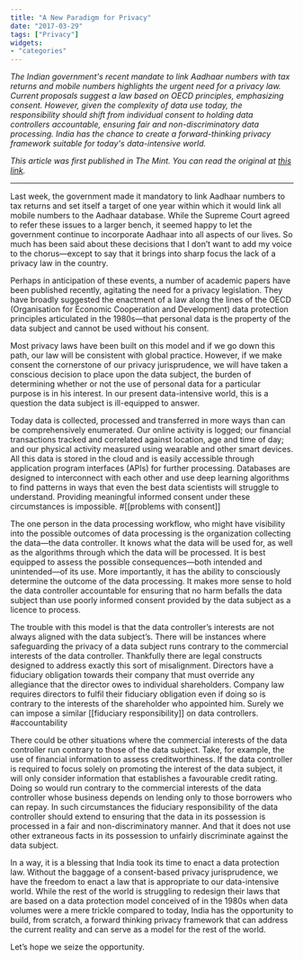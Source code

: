 ```yaml
---
title: "A New Paradigm for Privacy"
date: "2017-03-29"
tags: ["Privacy"]
widgets: 
- "categories"
---
```


*The Indian government's recent mandate to link Aadhaar numbers with tax returns and mobile numbers highlights the urgent need for a privacy law. Current proposals suggest a law based on OECD principles, emphasizing consent. However, given the complexity of data use today, the responsibility should shift from individual consent to holding data controllers accountable, ensuring fair and non-discriminatory data processing. India has the chance to create a forward-thinking privacy framework suitable for today's data-intensive world.*
<!--more-->
*This article was first published in The Mint. You can read the original at [this link](https://www.livemint.com/Opinion/iA7GsQffuGp8cAxpeSiR2O/A-new-paradigm-for-privacy.html).*

---

Last week, the government made it mandatory to link Aadhaar numbers to tax returns and set itself a target of one year within which it would link all mobile numbers to the Aadhaar database. While the Supreme Court agreed to refer these issues to a larger bench, it seemed happy to let the government continue to incorporate Aadhaar into all aspects of our lives. So much has been said about these decisions that I don’t want to add my voice to the chorus—except to say that it brings into sharp focus the lack of a privacy law in the country.

Perhaps in anticipation of these events, a number of academic papers have been published recently, agitating the need for a privacy legislation. They have broadly suggested the enactment of a law along the lines of the OECD (Organisation for Economic Cooperation and Development) data protection principles articulated in the 1980s—that personal data is the property of the data subject and cannot be used without his consent.

Most privacy laws have been built on this model and if we go down this path, our law will be consistent with global practice. However, if we make consent the cornerstone of our privacy jurisprudence, we will have taken a conscious decision to place upon the data subject, the burden of determining whether or not the use of personal data for a particular purpose is in his interest. In our present data-intensive world, this is a question the data subject is ill-equipped to answer.

Today data is collected, processed and transferred in more ways than can be comprehensively enumerated. Our online activity is logged; our financial transactions tracked and correlated against location, age and time of day; and our physical activity measured using wearable and other smart devices. All this data is stored in the cloud and is easily accessible through application program interfaces (APIs) for further processing. Databases are designed to interconnect with each other and use deep learning algorithms to find patterns in ways that even the best data scientists will struggle to understand. Providing meaningful informed consent under these circumstances is impossible. #[[problems with consent]]

The one person in the data processing workflow, who might have visibility into the possible outcomes of data processing is the organization collecting the data—the data controller. It knows what the data will be used for, as well as the algorithms through which the data will be processed. It is best equipped to assess the possible consequences—both intended and unintended—of its use. More importantly, it has the ability to consciously determine the outcome of the data processing. It makes more sense to hold the data controller accountable for ensuring that no harm befalls the data subject than use poorly informed consent provided by the data subject as a licence to process.

The trouble with this model is that the data controller’s interests are not always aligned with the data subject’s. There will be instances where safeguarding the privacy of a data subject runs contrary to the commercial interests of the data controller. Thankfully there are legal constructs designed to address exactly this sort of misalignment. Directors have a fiduciary obligation towards their company that must override any allegiance that the director owes to individual shareholders. Company law requires directors to fulfil their fiduciary obligation even if doing so is contrary to the interests of the shareholder who appointed him. Surely we can impose a similar [[fiduciary responsibility]] on data controllers. #accountability

There could be other situations where the commercial interests of the data controller run contrary to those of the data subject. Take, for example, the use of financial information to assess creditworthiness. If the data controller is required to focus solely on promoting the interest of the data subject, it will only consider information that establishes a favourable credit rating. Doing so would run contrary to the commercial interests of the data controller whose business depends on lending only to those borrowers who can repay. In such circumstances the fiduciary responsibility of the data controller should extend to ensuring that the data in its possession is processed in a fair and non-discriminatory manner. And that it does not use other extraneous facts in its possession to unfairly discriminate against the data subject.

In a way, it is a blessing that India took its time to enact a data protection law. Without the baggage of a consent-based privacy jurisprudence, we have the freedom to enact a law that is appropriate to our data-intensive world. While the rest of the world is struggling to redesign their laws that are based on a data protection model conceived of in the 1980s when data volumes were a mere trickle compared to today, India has the opportunity to build, from scratch, a forward thinking privacy framework that can address the current reality and can serve as a model for the rest of the world.

Let’s hope we seize the opportunity.

